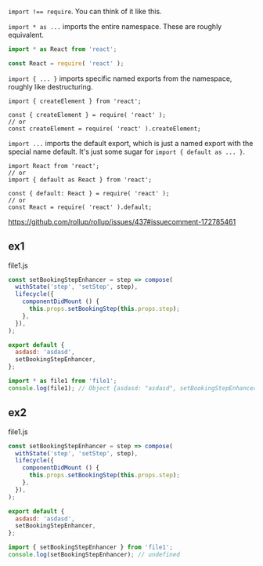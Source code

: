`import !== require`. You can think of it like this.

`import * as ...` imports the entire namespace. These are roughly equivalent.

```javascript
import * as React from 'react';

const React = require( 'react' );
```

`import { ... }` imports specific named exports from the namespace, roughly like destructuring.


```
import { createElement } from 'react';

const { createElement } = require( 'react' );
// or
const createElement = require( 'react' ).createElement;
```

`import ...` imports the default export, which is just a named export with the special name default. It's just some sugar for `import { default as ... }`.

```
import React from 'react';
// or
import { default as React } from 'react';

const { default: React } = require( 'react' );
// or
const React = require( 'react' ).default;
```

https://github.com/rollup/rollup/issues/437#issuecomment-172785461

## ex1

file1.js

```javascript
const setBookingStepEnhancer = step => compose(
  withState('step', 'setStep', step),
  lifecycle({
    componentDidMount () {
      this.props.setBookingStep(this.props.step);
    },
  }),
);

export default {
  asdasd: 'asdasd',
  setBookingStepEnhancer,
};
```

```javascript
import * as file1 from 'file1';
console.log(file1); // Object {asdasd: "asdasd", setBookingStepEnhancer: function}
```

## ex2

file1.js

```javascript
const setBookingStepEnhancer = step => compose(
  withState('step', 'setStep', step),
  lifecycle({
    componentDidMount () {
      this.props.setBookingStep(this.props.step);
    },
  }),
);

export default {
  asdasd: 'asdasd',
  setBookingStepEnhancer,
};
```

```javascript
import { setBookingStepEnhancer } from 'file1';
console.log(setBookingStepEnhancer); // undefined
```
